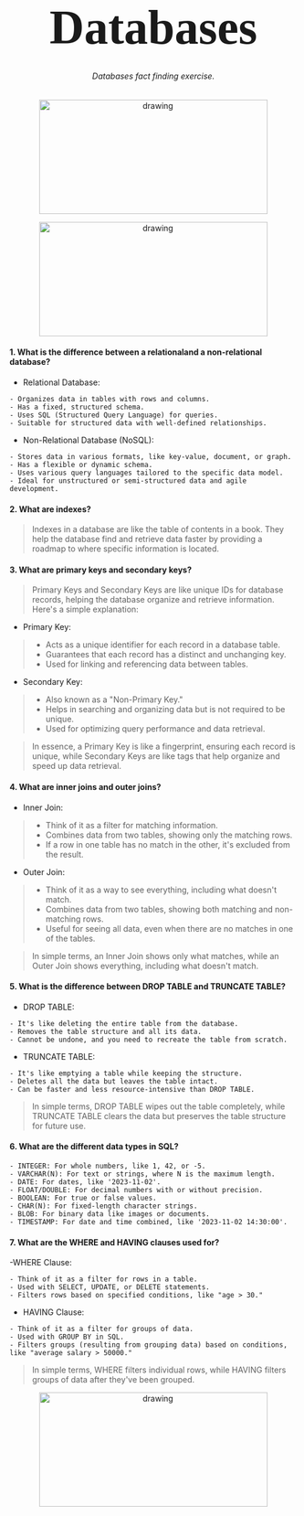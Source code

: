 # <p style="text-align: center;"><span style="font-family: Times New Roman; font-size: 3em;"> Databases </span>

###### <p style= "text-align: center ; "> Databases fact finding exercise. </span>

<p align="center"> <img src="https://encrypted-tbn0.gstatic.com/images?q=tbn:ANd9GcTBcSWg-_PhYVyF5YY2a35J0nnW5dEUdywFJPkbuN2eyTVqULKV58RhM9kEAZ_Sojz5nmE&usqp=CAU" alt="drawing" width="400" height="200"/> </p>

<p align="center"> <img src="https://user-images.githubusercontent.com/6509926/70553550-f033b980-1b40-11ea-9192-759b3b1053b3.png" alt="drawing" width="400" height="200"/> </p>

#### 1. What is the difference between a relationaland a non-relational database?
- Relational Database:
```
- Organizes data in tables with rows and columns.
- Has a fixed, structured schema.
- Uses SQL (Structured Query Language) for queries.
- Suitable for structured data with well-defined relationships.
```
- Non-Relational Database (NoSQL):
```
- Stores data in various formats, like key-value, document, or graph.
- Has a flexible or dynamic schema.
- Uses various query languages tailored to the specific data model.
- Ideal for unstructured or semi-structured data and agile development.
```
#### 2. What are indexes?

>Indexes in a database are like the table of contents in a book. They help the database find and retrieve data faster by providing a roadmap to where specific information is located.


#### 3. What are primary keys and secondary keys?

>Primary Keys and Secondary Keys are like unique IDs for database records, helping the database organize and retrieve information. Here's a simple explanation:

- Primary Key:

> - Acts as a unique identifier for each record in a database table.
> - Guarantees that each record has a distinct and unchanging key.
> - Used for linking and referencing data between tables.

- Secondary Key:

> - Also known as a "Non-Primary Key."
> - Helps in searching and organizing data but is not required to be unique.
> - Used for optimizing query performance and data retrieval.

> In essence, a Primary Key is like a fingerprint, ensuring each record is unique, while Secondary Keys are like tags that help organize and speed up data retrieval.

#### 4. What are inner joins and outer joins?

- Inner Join:

> - Think of it as a filter for matching information.
> - Combines data from two tables, showing only the matching rows.
> - If a row in one table has no match in the other, it's excluded from the result.

- Outer Join:

> - Think of it as a way to see everything, including what doesn't match.
> - Combines data from two tables, showing both matching and non-matching rows.
> - Useful for seeing all data, even when there are no matches in one of the tables.

> In simple terms, an Inner Join shows only what matches, while an Outer Join shows everything, including what doesn't match.

#### 5. What is the difference between DROP TABLE and TRUNCATE TABLE?

- DROP TABLE:
```
- It's like deleting the entire table from the database.
- Removes the table structure and all its data.
- Cannot be undone, and you need to recreate the table from scratch.
```
- TRUNCATE TABLE:
```
- It's like emptying a table while keeping the structure.
- Deletes all the data but leaves the table intact.
- Can be faster and less resource-intensive than DROP TABLE.
```

> In simple terms, DROP TABLE wipes out the table completely, while TRUNCATE TABLE clears the data but preserves the table structure for future use.


#### 6. What are the different data types in SQL?
```
- INTEGER: For whole numbers, like 1, 42, or -5.
- VARCHAR(N): For text or strings, where N is the maximum length.
- DATE: For dates, like '2023-11-02'.
- FLOAT/DOUBLE: For decimal numbers with or without precision.
- BOOLEAN: For true or false values.
- CHAR(N): For fixed-length character strings.
- BLOB: For binary data like images or documents.
- TIMESTAMP: For date and time combined, like '2023-11-02 14:30:00'.
```

#### 7. What are the WHERE and HAVING clauses used for?
-WHERE Clause:
```
- Think of it as a filter for rows in a table.
- Used with SELECT, UPDATE, or DELETE statements.
- Filters rows based on specified conditions, like "age > 30."
```
- HAVING Clause:
```
- Think of it as a filter for groups of data.
- Used with GROUP BY in SQL.
- Filters groups (resulting from grouping data) based on conditions, like "average salary > 50000."
```
>In simple terms, WHERE filters individual rows, while HAVING filters groups of data after they've been grouped.


<p align="center"> <img src="https://user-images.githubusercontent.com/6509926/70553550-f033b980-1b40-11ea-9192-759b3b1053b3.png" alt="drawing" width="400" height="200"/> </p>


